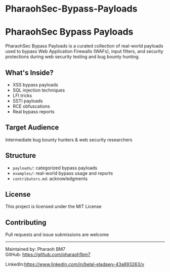 # PharaohSec-Bypass-Payloads
# PharaohSec Bypass Payloads

PharaohSec Bypass Payloads is a curated collection of real-world payloads used to bypass Web Application Firewalls (WAFs), input filters, and security protections during web security testing and bug bounty hunting.

## What's Inside?

- XSS bypass payloads  
- SQL injection techniques  
- LFI tricks  
- SSTI payloads  
- RCE obfuscations  
- Real bypass reports

## Target Audience

Intermediate bug bounty hunters & web security researchers

## Structure

- `payloads/`: categorized bypass payloads
- `examples/`: real-world bypass usage and reports
- `contributors.md`: acknowledgments

## License

This project is licensed under the MIT License

## Contributing

Pull requests and issue submissions are welcome

---

Maintained by: Pharaoh BM7  
GitHub: https://github.com/pharaoh1bm7

LinkedIn:https://www.linkedin.com/in/belal-eladawy-43a893263/v

